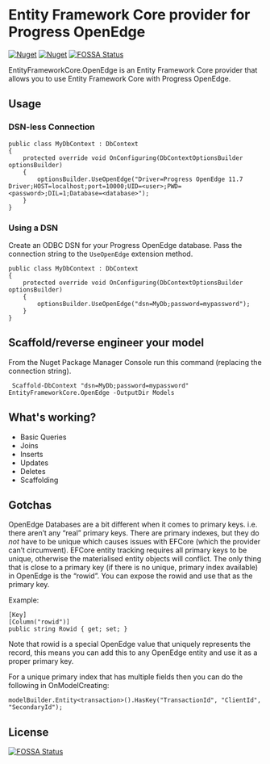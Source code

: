 # Entity Framework Core provider for Progress OpenEdge

[![Nuget](https://img.shields.io/nuget/v/EntityFrameworkCore.OpenEdge.svg)](https://www.nuget.org/packages/EntityFrameworkCore.OpenEdge)
[![Nuget](https://img.shields.io/nuget/dt/EntityFrameworkCore.OpenEdge.svg)](https://www.nuget.org/packages/EntityFrameworkCore.OpenEdge)
[![FOSSA Status](https://app.fossa.io/api/projects/git%2Bgithub.com%2Falexwiese%2FEntityFrameworkCore.OpenEdge.svg?type=shield)](https://app.fossa.io/projects/git%2Bgithub.com%2Falexwiese%2FEntityFrameworkCore.OpenEdge?ref=badge_shield)

EntityFrameworkCore.OpenEdge is an Entity Framework Core provider that allows you to use Entity Framework Core with Progress OpenEdge.

## Usage

### DSN-less Connection

    public class MyDbContext : DbContext
    {
        protected override void OnConfiguring(DbContextOptionsBuilder optionsBuilder)
        {
            optionsBuilder.UseOpenEdge("Driver=Progress OpenEdge 11.7 Driver;HOST=localhost;port=10000;UID=<user>;PWD=<password>;DIL=1;Database=<database>");
        }
    }

### Using a DSN

Create an ODBC DSN for your Progress OpenEdge database. Pass the connection string to the `UseOpenEdge` extension method.

    public class MyDbContext : DbContext
    {
        protected override void OnConfiguring(DbContextOptionsBuilder optionsBuilder)
        {
            optionsBuilder.UseOpenEdge("dsn=MyDb;password=mypassword");
        }
    }
 
## Scaffold/reverse engineer your model
 
From the Nuget Package Manager Console run this command (replacing the connection string).
 
     Scaffold-DbContext "dsn=MyDb;password=mypassword" EntityFrameworkCore.OpenEdge -OutputDir Models
     
     
## What's working?

- Basic Queries
- Joins
- Inserts
- Updates
- Deletes
- Scaffolding

## Gotchas

OpenEdge Databases are a bit different when it comes to primary keys. i.e. there aren’t any “real” primary keys. There are primary indexes, but they do _not_ have to be unique which causes issues with EFCore (which the provider can’t circumvent). EFCore entity tracking requires all primary keys to be unique, otherwise the materialised entity objects will conflict. The only thing that is close to a primary key (if there is no unique, primary index available) in OpenEdge is the “rowid”. You can expose the rowid and use that as the primary key.

Example:

    [Key]
    [Column("rowid")]
    public string Rowid { get; set; }
    
Note that rowid is a special OpenEdge value that uniquely represents the record, this means you can add this to any OpenEdge entity and use it as a proper primary key.

For a unique primary index that has multiple fields then you can do the following in OnModelCreating:

    modelBuilder.Entity<transaction>().HasKey("TransactionId", "ClientId", "SecondaryId");


## License
[![FOSSA Status](https://app.fossa.io/api/projects/git%2Bgithub.com%2Falexwiese%2FEntityFrameworkCore.OpenEdge.svg?type=large)](https://app.fossa.io/projects/git%2Bgithub.com%2Falexwiese%2FEntityFrameworkCore.OpenEdge?ref=badge_large)
